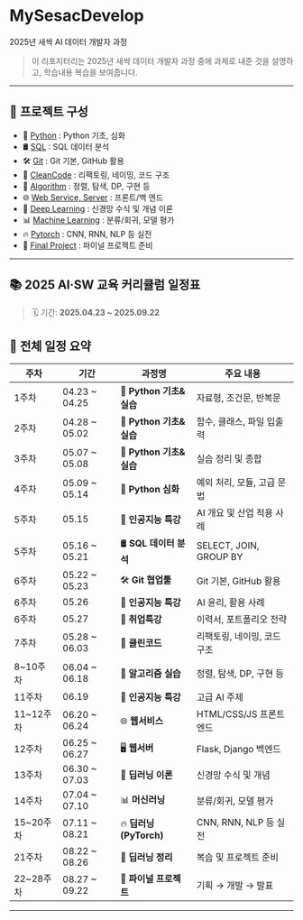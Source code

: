 # MySesacDevelop
2025년 새싹 AI 데이터 개발자 과정 

>이 리포지터리는 2025년 새싹 데이터 개발자 과정 중에 과제로 내준 것을 설명하고, 학습내용 복습을 보여줍니다.

---

## 📂 프로젝트 구성
- 🐍 [Python](./1_Python/) : Python 기초, 심화
- 🛢️ [SQL](./2_SQL/) : SQL 데이터 분석
- 🛠️ [Git](./3_Git/) : Git 기본, GitHub 활용
- 🧹 [CleanCode](./4_CleanCode/) : 리팩토링, 네이밍, 코드 구조
- 🧮 [Algorithm](./5_Algorithm/) : 정렬, 탐색, DP, 구현 등
- 🌐 [Web Service, Server](./6_Web_Service_Server) : 프론트/백 엔드 
- 🧠 [Deep Learning](./7_DeepLearning/) : 신경망 수식 및 개념 이론
- 📊 [Machine Learning](./8_Machine_Learning/) : 분류/회귀, 모델 평가
- 🔥 [Pytorch](./9_Pytorch/) : CNN, RNN, NLP 등 실전
- 🚀 [Final Project](./10_Final_Project/) : 파이널 프로젝트 준비 

---
## 📚 2025 AI·SW 교육 커리큘럼 일정표

> 🗓️ 기간: **2025.04.23 ~ 2025.09.22**  

## 📌 전체 일정 요약

| 주차 | 기간 | 과정명 | 주요 내용 |
|------|------------|-------------------------|----------------------------|
| 1주차 | 04.23 ~ 04.25 | 🐍 **Python 기초&실습** | 자료형, 조건문, 반복문 |
| 2주차 | 04.28 ~ 05.02 | 🐍 **Python 기초&실습** | 함수, 클래스, 파일 입출력 |
| 3주차 | 05.07 ~ 05.08 | 🐍 **Python 기초&실습** | 실습 정리 및 종합 |
| 4주차 | 05.09 ~ 05.14 | 🧩 **Python 심화** | 예외 처리, 모듈, 고급 문법 |
| 5주차 | 05.15 | 🤖 **인공지능 특강** | AI 개요 및 산업 적용 사례 |
| 5주차 | 05.16 ~ 05.21 | 🛢️ **SQL 데이터 분석** | SELECT, JOIN, GROUP BY |
| 6주차 | 05.22 ~ 05.23 | 🛠️ **Git 협업툴** | Git 기본, GitHub 활용 |
| 6주차 | 05.26 | 🤖 **인공지능 특강** | AI 윤리, 활용 사례 |
| 6주차 | 05.27 | 💼 **취업특강** | 이력서, 포트폴리오 전략 |
| 7주차 | 05.28 ~ 06.03 | 🧹 **클린코드** | 리팩토링, 네이밍, 코드 구조 |
| 8~10주차 | 06.04 ~ 06.18 | 🧮 **알고리즘 실습** | 정렬, 탐색, DP, 구현 등 |
| 11주차 | 06.19 | 🤖 **인공지능 특강** | 고급 AI 주제 |
| 11~12주차 | 06.20 ~ 06.24 | 🌐 **웹서비스** | HTML/CSS/JS 프론트엔드 |
| 12주차 | 06.25 ~ 06.27 | 🖥️ **웹서버** | Flask, Django 백엔드 |
| 13주차 | 06.30 ~ 07.03 | 🧠 **딥러닝 이론** | 신경망 수식 및 개념 |
| 14주차 | 07.04 ~ 07.10 | 📊 **머신러닝** | 분류/회귀, 모델 평가 |
| 15~20주차 | 07.11 ~ 08.21 | 🔥 **딥러닝 (PyTorch)** | CNN, RNN, NLP 등 실전 |
| 21주차 | 08.22 ~ 08.26 | 🔁 **딥러닝 정리** | 복습 및 프로젝트 준비 |
| 22~28주차 | 08.27 ~ 09.22 | 🚀 **파이널 프로젝트** | 기획 → 개발 → 발표 |

---
